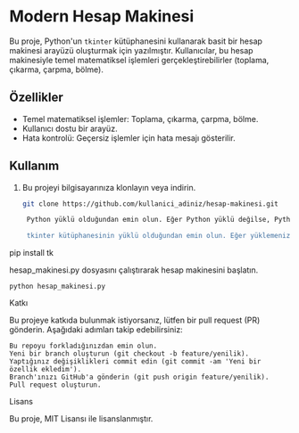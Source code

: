 # Modern Hesap Makinesi

Bu proje, Python'un `tkinter` kütüphanesini kullanarak basit bir hesap makinesi arayüzü oluşturmak için yazılmıştır. Kullanıcılar, bu hesap makinesiyle temel matematiksel işlemleri gerçekleştirebilirler (toplama, çıkarma, çarpma, bölme).

## Özellikler

- Temel matematiksel işlemler: Toplama, çıkarma, çarpma, bölme.
- Kullanıcı dostu bir arayüz.
- Hata kontrolü: Geçersiz işlemler için hata mesajı gösterilir.

## Kullanım

1. Bu projeyi bilgisayarınıza klonlayın veya indirin.
   ```bash
   git clone https://github.com/kullanici_adiniz/hesap-makinesi.git

    Python yüklü olduğundan emin olun. Eğer Python yüklü değilse, Python'un resmi sitesinden indirip yükleyebilirsiniz.

    tkinter kütüphanesinin yüklü olduğundan emin olun. Eğer yüklemeniz gerekirse, terminal veya komut istemcisine şu komutu yazabilirsiniz:

pip install tk

hesap_makinesi.py dosyasını çalıştırarak hesap makinesini başlatın.

    python hesap_makinesi.py

Katkı

Bu projeye katkıda bulunmak istiyorsanız, lütfen bir pull request (PR) gönderin. Aşağıdaki adımları takip edebilirsiniz:

    Bu repoyu forkladığınızdan emin olun.
    Yeni bir branch oluşturun (git checkout -b feature/yenilik).
    Yaptığınız değişiklikleri commit edin (git commit -am 'Yeni bir özellik ekledim').
    Branch'ınızı GitHub'a gönderin (git push origin feature/yenilik).
    Pull request oluşturun.

Lisans

Bu proje, MIT Lisansı ile lisanslanmıştır.

